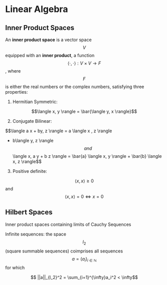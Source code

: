 # Linear Algebra

## Inner Product Spaces

An __inner product space__ is a vector space $$V$$ equipped with an __inner product__,
a function $$\langle \cdot, \cdot \rangle: V \times V \rightarrow F$$, where 
$$F$$ is either the real numbers or the complex numbers, satisfying three properties:

1. Hermitian Symmetric:

$$\langle x, y \rangle = \bar{\langle y, x \rangle}$$

2. Conjugate Bilinear:

$$\langle a x + by, z \rangle = a \langle x , z \rangle
+ b\langle y, z \rangle$$ and $$\langle x, a y + b z \rangle = \bar{a} \langle
 x, y \rangle + \bar{b} \langle x, z \rangle$$

3. Positive definite:

$$\langle x, x \rangle \geq 0$$ and $$\langle x, x \rangle = 0 \Leftrightarrow x = 0$$

## Hilbert Spaces

Inner product spaces containing limits of Cauchy Sequences

Infinite sequences: the space $$l_2$$ (square summable sequences) coimprises all
sequences $$a = (a_i)_{i \in \mathbb{N}}$$ for which

$$ ||a||_{l_2}^2 = \sum_{i=1}^{\infty}a_i^2 < \infty$$